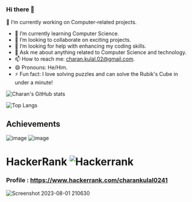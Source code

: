 ### Hi there 👋

🔭 I’m currently working on Computer-related projects.
- 🌱 I’m currently learning Computer Science.
- 👯 I’m looking to collaborate on exciting projects.
- 🤔 I’m looking for help with enhancing my coding skills.
- 💬 Ask me about anything related to Computer Science and technology.
- 📫 How to reach me: charan.kulal.02@gmail.com.
- 😄 Pronouns: He/Him.
- ⚡ Fun fact: I love solving puzzles and can solve the Rubik's Cube in under a minute!

![Charan's GitHub stats](https://github-readme-stats.vercel.app/api?username=charankulal&show_icons=true&theme=dark)

![Top Langs](https://github-readme-stats.vercel.app/api/top-langs/?username=charankulal&hide_progress=false)
## Achievements
![image](https://github.com/charankulal/charankulal/assets/78293787/a85fb58e-425d-4da7-8d9e-7296e68c5a7c)
![image](https://github.com/charankulal/charankulal/assets/78293787/cce5be39-04f6-4c2e-9d11-50a696007610)



# HackerRank ![Hackerrank](https://img.shields.io/badge/-Hackerrank-2EC866?style=for-the-badge&logo=HackerRank&logoColor=white) 
### Profile : https://www.hackerrank.com/charankulal0241

![Screenshot 2023-08-01 210630](https://github.com/charankulal/charankulal/assets/78293787/c597f6d0-d5aa-49fc-bbf3-1655cebcc29d)
